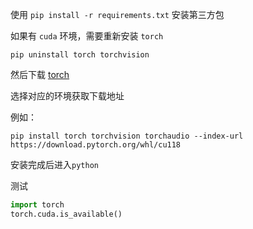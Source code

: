使用 `pip install -r requirements.txt` 安装第三方包

如果有 `cuda` 环境，需要重新安装 `torch`

`pip uninstall torch torchvision`

然后下载 [torch](https://pytorch.org/get-started/locally/)

选择对应的环境获取下载地址

例如：

```
pip install torch torchvision torchaudio --index-url https://download.pytorch.org/whl/cu118
```

安装完成后进入`python`

测试
```python
import torch
torch.cuda.is_available()
```

